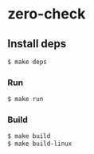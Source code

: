 # zero-check
## Install deps
```BASH
$ make deps
```
### Run
```BASH
$ make run
```
### Build
```BASH
$ make build
$ make build-linux
```